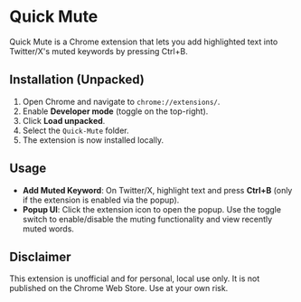 # Quick Mute

Quick Mute is a Chrome extension that lets you add highlighted text into Twitter/X's muted keywords by pressing Ctrl+B.

## Installation (Unpacked)

1. Open Chrome and navigate to `chrome://extensions/`.
2. Enable **Developer mode** (toggle on the top-right).
3. Click **Load unpacked**.
4. Select the `Quick-Mute` folder.
5. The extension is now installed locally.

## Usage

- **Add Muted Keyword**: On Twitter/X, highlight text and press **Ctrl+B** (only if the extension is enabled via the popup).
- **Popup UI**: Click the extension icon to open the popup. Use the toggle switch to enable/disable the muting functionality and view recently muted words.

## Disclaimer

This extension is unofficial and for personal, local use only. It is not published on the Chrome Web Store. Use at your own risk.

